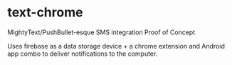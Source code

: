 # text-chrome
MightyText/PushBullet-esque SMS integration Proof of Concept

Uses firebase as a data storage device + a chrome extension and Android app combo to deliver notifications to the computer.
